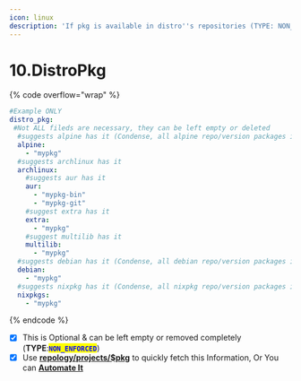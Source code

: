 ```yaml
---
icon: linux
description: 'If pkg is available in distro''s repositories (TYPE: NON_ENFORCED)'
---
```


# 10.DistroPkg

{% code overflow="wrap" %}
```yaml
#Example ONLY
distro_pkg:
 #Not ALL fileds are necessary, they can be left empty or deleted
  #suggests alpine has it (Condense, all alpine repo/version packages into alpine)
  alpine:
    - "mypkg"
  #suggests archlinux has it
  archlinux:
    #suggests aur has it
    aur:
      - "mypkg-bin"
      - "mypkg-git"
    #suggest extra has it  
    extra:
      - "mypkg"
    #suggest multilib has it      
    multilib:
      - "mypkg"      
  #suggests debian has it (Condense, all debian repo/version packages into debian)   
  debian:
    - "mypkg"
  #suggests nixpkg has it (Condense, all nixpkg repo/version packages into nixpkg)
  nixpkgs:
    - "mypkg"
```
{% endcode %}

* [x] This is Optional & can be left empty or removed completely (**TYPE**:<mark style="color:blue;">**`NON_ENFORCED`**</mark>)
* [x] Use [**repology/projects/$pkg**](https://repology.org/projects/) to quickly fetch this Information, Or You can [**Automate It**](https://docs.pkgforge.dev/sbuild/instructions#write)
